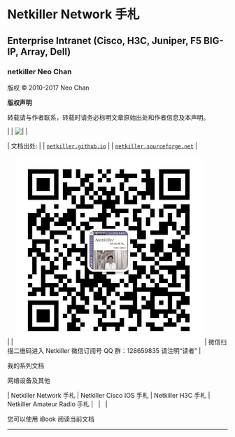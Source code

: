 # Netkiller Network 手札

## Enterprise Intranet (Cisco, H3C, Juniper, F5 BIG-IP, Array, Dell)

### netkiller Neo Chan

版权 © 2010-2017 Neo Chan

**版权声明**

转载请与作者联系，转载时请务必标明文章原始出处和作者信息及本声明。

|  &#124; ![ &#124;](http://creativecommons.org/licenses/by/3.0/)  |  

&#124; 文档出处: &#124;
&#124; [`netkiller.github.io`](http://netkiller.github.io/) &#124;
&#124; [`netkiller.sourceforge.net`](http://netkiller.sourceforge.net/) &#124;

 |  &#124; ![ &#124;](img/weixin.jpg)  | 微信扫描二维码进入 Netkiller 微信订阅号 QQ 群：128659835 请注明“读者” |

我的系列文档

网络设备及其他

| Netkiller Network 手札 | Netkiller Cisco IOS 手札 | Netkiller H3C 手札 | Netkiller Amateur Radio 手札 |   |   |

您可以使用 iBook 阅读当前文档

* * *